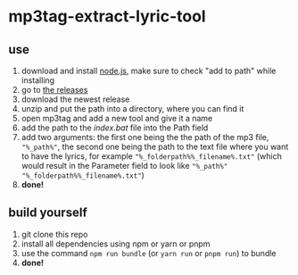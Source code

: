 # mp3tag-extract-lyric-tool

## use

1. download and install [node.js](https://nodejs.org/en/download/), make sure to check "add to path" while installing
2. go to [the releases](https://github.com/m4rch-projects/mp3tag-extract-lyric-tool/releases/)
3. download the newest release
4. unzip and put the path into a directory, where you can find it
5. open mp3tag and add a new tool and give it a name
6. add the path to the *index.bat* file into the Path field
7. add two arguments: the first one being the the path of the mp3 file, `"%_path%"`, the second one being the path to the text file where you want to have the lyrics, for example `"%_folderpath%%_filename%.txt"` (which would result in the Parameter field to look like `"%_path%" "%_folderpath%%_filename%.txt"`)
8. **done!**

## build yourself

1. git clone this repo
2. install all dependencies using npm or yarn or pnpm
3. use the command `npm run bundle` (or `yarn run` or `pnpm run`) to bundle
4. **done!**
